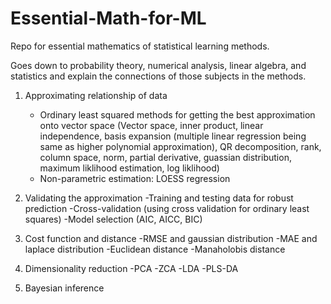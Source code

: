# Essential-Math-for-ML
Repo for essential mathematics of statistical learning methods.

Goes down to probability theory, numerical analysis, linear algebra, and statistics and explain the connections of those subjects in the methods.  


1. Approximating relationship of data
 	- Ordinary least squared methods for getting the best approximation onto vector space (Vector space, inner product, linear independence, basis expansion (multiple linear regression being same as higher polynomial approximation), QR decomposition, rank, column space, norm, partial derivative, guassian distribution, maximum liklihood estimation, log liklihood) 
	- Non-parametric estimation: LOESS regression

2. Validating the approximation 
	 -Training and testing data for robust prediction 
	 -Cross-validation (using cross validation for ordinary least squares)
	 -Model selection (AIC, AICC, BIC)


3. Cost function and distance
	-RMSE and gaussian distribution
	-MAE and laplace distribution
	-Euclidean distance
	-Manaholobis distance


4. Dimensionality reduction
	-PCA
	-ZCA
	-LDA
	-PLS-DA

5. Bayesian inference






